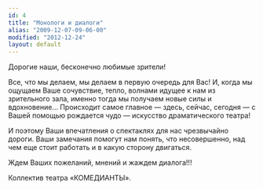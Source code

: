 ```yaml
---
id: 4
title: "Монологи и диалоги"
alias: "2009-12-07-09-06-00"
modified: "2012-12-24"
layout: default
---
```


Дорогие наши, бесконечно любимые зрители!

Все, что мы делаем, мы делаем в первую очередь для Вас! И, когда мы ощущаем Ваше сочувствие, тепло, волнами идущее к нам из зрительного зала, именно тогда мы получаем новые силы и вдохновение… Происходит самое главное — здесь, сейчас, сегодня — с Вашей помощью рождается чудо — искусство драматического театра!

И поэтому Ваши впечатления о спектаклях для нас чрезвычайно дороги. Ваши замечания помогут нам понять, что несовершенно, над чем еще стоит работать и в какую сторону двигаться.

Ждем Ваших пожеланий, мнений и жаждем диалога!!!

Коллектив театра «КОМЕДИАНТЫ».